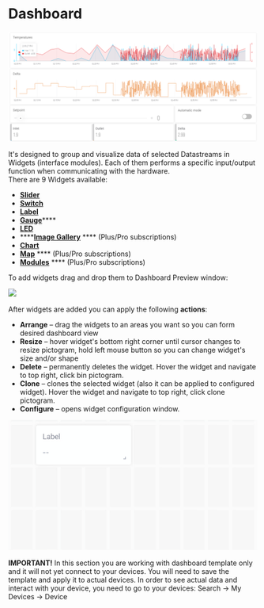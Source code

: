 # Dashboard

![](../../../.gitbook/assets/dashboard.png)

It's designed to group and visualize data of selected Datastreams in Widgets (interface modules). Each of them performs a specific input/output function when communicating with the hardware.\
There are 9 Widgets available:

* [**Slider**](slider.md)
* [**Switch**](switch.md)
* [**Label**](label.md)
* [**Gauge**](gauge.md)****
* ****[**LED**](led.md)****
* ****[**Image Gallery**](image-gallery.md) **** (Plus/Pro subscriptions)
* [**Chart**](chart.md)
* [**Map**](map.md) **** (Plus/Pro subscriptions)
* [**Modules**](modules.md) **** (Plus/Pro subscriptions)

To add widgets drag and drop them to Dashboard Preview window:

![](../../../.gitbook/assets/cpt2105241705-1793x897.gif)

After widgets are added you can apply the following **actions**:

* **Arrange** – drag the widgets to an areas you want so you can form desired dashboard view
* **Resize** – hover widget's bottom right corner until cursor changes to resize pictogram, hold left mouse button so you can change widget's size and/or shape
* **Delete** – permanently deletes the widget. Hover the widget and navigate to top right, click bin pictogram.
* **Clone** – clones the selected widget (also it can be applied to configured widget). Hover the widget and navigate to top right, click clone pictogram.
* **Configure** – opens widget configuration window.&#x20;

![](../../../.gitbook/assets/cpt2105241707-610x318.gif)

**IMPORTANT!** In this section you are working with dashboard template only and it will not yet connect to your devices. You will need to save the template and apply it to actual devices. In order to see actual data and interact with your device, you need to go to your devices: Search -> My Devices -> Device
